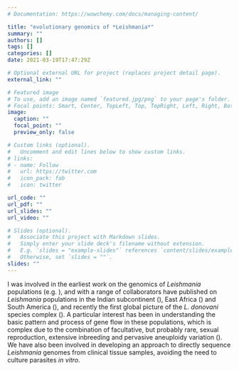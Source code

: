 ```yaml
---
# Documentation: https://wowchemy.com/docs/managing-content/

title: "evolutionary genomics of *Leishmania*"
summary: ""
authors: []
tags: []
categories: []
date: 2021-03-19T17:47:29Z

# Optional external URL for project (replaces project detail page).
external_link: ""

# Featured image
# To use, add an image named `featured.jpg/png` to your page's folder.
# Focal points: Smart, Center, TopLeft, Top, TopRight, Left, Right, BottomLeft, Bottom, BottomRight.
image:
  caption: ""
  focal_point: ""
  preview_only: false

# Custom links (optional).
#   Uncomment and edit lines below to show custom links.
# links:
# - name: Follow
#   url: https://twitter.com
#   icon_pack: fab
#   icon: twitter

url_code: ""
url_pdf: ""
url_slides: ""
url_video: ""

# Slides (optional).
#   Associate this project with Markdown slides.
#   Simply enter your slide deck's filename without extension.
#   E.g. `slides = "example-slides"` references `content/slides/example-slides.md`.
#   Otherwise, set `slides = ""`.
slides: ""
---
```


I was involved in the earliest work on the genomics of *Leishmania* populations (e.g. ), and with a range of collaborators have published on *Leishmania* populations in the Indian subcontinent (), East Africa () and South America (), and recently the first global picture of the *L. donovani* species complex (). A particular interest has been in understanding the basic pattern and process of gene flow in these populations, which is complex due to the combination of facultative, but probably rare, sexual reproduction, extensive inbreeding and pervasive aneuploidy variation (). We have also been involved in developing an approach to directly sequence *Leishmania* genomes from clinical tissue samples, avoiding the need to culture parasites *in vitro*.

